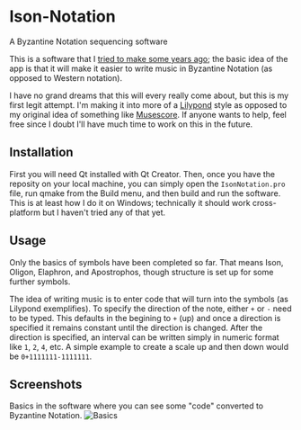 # Ison-Notation
A Byzantine Notation sequencing software

This is a software that I [tried to make some years ago](https://sites.google.com/site/isonnotation/home); the basic idea of the app is that it will make it easier to write music in Byzantine Notation (as opposed to Western notation).

I have no grand dreams that this will every really come about, but this is my first legit attempt. I'm making it into more of a [Lilypond](http://lilypond.org/) style as opposed to my original idea of something like [Musescore](https://musescore.org/). If anyone wants to help, feel free since I doubt I'll have much time to work on this in the future.

## Installation
First you will need Qt installed with Qt Creator. Then, once you have the reposity on your local machine, you can simply open the `IsonNotation.pro` file, run qmake from the Build menu, and then build and run the software. This is at least how I do it on Windows; technically it should work cross-platform but I haven't tried any of that yet.

## Usage
Only the basics of symbols have been completed so far. That means Ison, Oligon, Elaphron, and Apostrophos, though structure is set up for some further symbols.

The idea of writing music is to enter code that will turn into the symbols (as Lilypond exemplifies).
To specify the direction of the note, either `+` or `-` need to be typed. This defaults in the begining to `+` (up) and once a direction is specified it remains constant until the direction is changed. After the direction is specified, an interval can be written simply in numeric format like `1`, `2`, `4`, etc.
A simple example to create a scale up and then down would be `0+1111111-1111111`.

## Screenshots
Basics in the software where you can see some "code" converted to Byzantine Notation.
![Basics](https://xh7org.dm2301.livefilestore.com/y3m4a6wiJ33ZbnUsp76JjLfdig5VeBPnuRgFW9okad8YfIwY_YsGzIDZvX-0kkh0ElStnwvaa7ykwkBJjxlAqT3D3gcIhniabyib8UUu5FspbFqEZzvGQUh5ZdY1Lffsf_gJgMx0K5p8jPttQNU35gh9yEfH-Eq2a4ufKQHT5gedc8/2017-03-20.png?psid=1)
